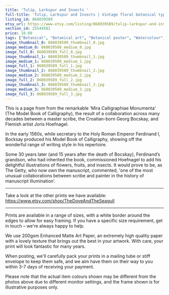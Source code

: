 ```yaml
---
title: 'Tulip, Larkspur and Insects '
full-title: 'Tulip, Larkspur and Insects | Vintage floral botanical typographic art print for nature and literature lovers | Model Book of Calligraphy'
listing_id: 868039589
etsy_url: https://www.etsy.com/listing/868039589/tulip-larkspur-and-insects-vintage?utm_source=site&utm_medium=api&utm_campaign=api
section_id: 25544581
price: 10.60
tags: ["Botanical", "Botanical art", "Botanical poster", "Watercolour", "Fruit", "Calligraphy", "Vintage Botanical", "Georg Bocskay", "Joris Hoefnagel", "Insect print", "Calligraphic art", "Literature print", "Flower wall art"]
image_thumbnail_0: 868039589_thumbnail_0.jpg
image_medium_0: 868039589_medium_0.jpg
image_full_0: 868039589_full_0.jpg
image_thumbnail_1: 868039589_thumbnail_1.jpg
image_medium_1: 868039589_medium_1.jpg
image_full_1: 868039589_full_1.jpg
image_thumbnail_2: 868039589_thumbnail_2.jpg
image_medium_2: 868039589_medium_2.jpg
image_full_2: 868039589_full_2.jpg
image_thumbnail_3: 868039589_thumbnail_3.jpg
image_medium_3: 868039589_medium_3.jpg
image_full_3: 868039589_full_3.jpg
---
```

This is a page from from the remarkable &#39;Mira Calligraphiae Monumenta&#39; (The Model Book of Calligraphy), the result of a collaboration across many decades between a master scribe, the Croatian-born Georg Bocskay, and Flemish artist Joris Hoefnagel. 

In the early 1560s, while secretary to the Holy Roman Emperor Ferdinand I, Bocksay produced his Model Book of Calligraphy, showing off the wonderful range of writing style in his repertoire. 

Some 30 years later (and 15 years after the death of Bocskay), Ferdinand’s grandson, who had inherited the book, commissioned Hoefnagel to add his delightful illustrations of flowers, fruits, and insects. It would prove to be, as The Getty, who now own the manuscript, commented, &#39;one of the most unusual collaborations between scribe and painter in the history of manuscript illumination&#39;. 

---

Take a look at the other prints we have available:
https://www.etsy.com/shop/TheDoveAndTheSeagull

---

Prints are available in a range of sizes, with a white border around the edges to allow for easy framing. If you have a specific size requirement, get in touch – we&#39;re always happy to help.

We use 200gsm Enhanced Matte Art Paper, an extremely high quality paper with a lovely texture that brings out the best in your artwork. With care, your print will look fantastic for many years.

When posting, we&#39;ll carefully pack your prints in a mailing tube or stiff envelope to keep them safe, and we aim have them on their way to you within 3-7 days of receiving your payment.

Please note that the actual item colours shown may be different from the photos above due to different monitor settings, and the frame shown is for illustrative purposes only.
